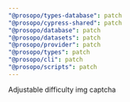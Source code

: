```yaml
---
"@prosopo/types-database": patch
"@prosopo/cypress-shared": patch
"@prosopo/database": patch
"@prosopo/datasets": patch
"@prosopo/provider": patch
"@prosopo/types": patch
"@prosopo/cli": patch
"@prosopo/scripts": patch
---
```


Adjustable difficulty img captcha
